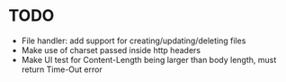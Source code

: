 TODO
====
- File handler: add support for creating/updating/deleting files
- Make use of charset passed inside http headers
- Make UI test for Content-Length being larger than body length, must return Time-Out error